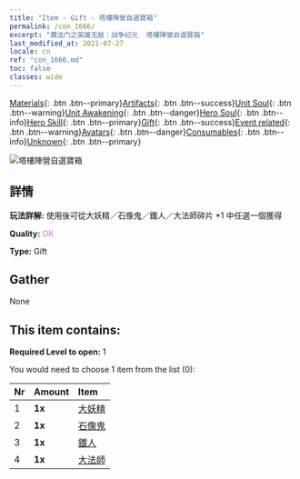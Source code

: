 ```yaml
---
title: "Item - Gift - 塔樓陣營自選寶箱"
permalink: /con_1666/
excerpt: "魔法门之英雄无敌：战争纪元  塔樓陣營自選寶箱"
last_modified_at: 2021-07-27
locale: cn
ref: "con_1666.md"
toc: false
classes: wide
---
```

 [Materials](/ItemsCN/){: .btn .btn--primary}[Artifacts](/ItemsCN/Artifacts/){: .btn .btn--success}[Unit Soul](/ItemsCN/UnitSoul/){: .btn .btn--warning}[Unit Awakening](/ItemsCN/UnitAwakening/){: .btn .btn--danger}[Hero Soul](/ItemsCN/HeroSoul/){: .btn .btn--info}[Hero Skill](/ItemsCN/HeroSkill/){: .btn .btn--primary}[Gift](/ItemsCN/Gift/){: .btn .btn--success}[Event related](/ItemsCN/Events/){: .btn .btn--warning}[Avatars](/ItemsCN/Avatars/){: .btn .btn--danger}[Consumables](/ItemsCN/Consumables/){: .btn .btn--info}[Unknown](/ItemsCN/Unknown/){: .btn .btn--primary}

 ![塔樓陣營自選寶箱](/images/t/i_907282.png)

## 詳情
 **玩法詳解:** 使用後可從大妖精／石像鬼／鐵人／大法師碎片 *1 中任選一個獲得

 **Quality:** <span style="color: #DA70D6">OK</span>

 **Type:** Gift

## Gather

  None

## This item contains:

 **Required Level to open:** 1

 You would need to choose 1 item from the list (0):

  | Nr | Amount |     Item    |
  |:---|:-------|:------------|
  | 1 |  **1x** | [大妖精](/cn/Items/unt_235/) |  | 
  | 2 |  **1x** | [石像鬼](/cn/Items/unt_236/) |  | 
  | 3 |  **1x** | [鐵人](/cn/Items/unt_237/) |  | 
  | 4 |  **1x** | [大法師](/cn/Items/unt_238/) |  | 
